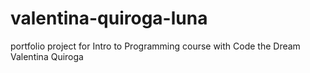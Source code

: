 # valentina-quiroga-luna
portfolio project for Intro to Programming course with Code the Dream
Valentina Quiroga